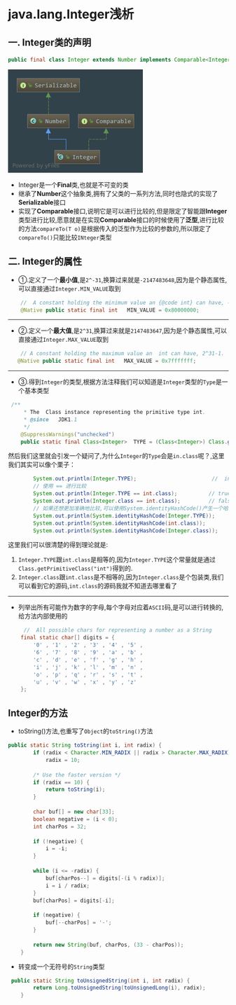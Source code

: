 # java.lang.Integer浅析

## 一. Integer类的声明
```java
public final class Integer extends Number implements Comparable<Integer>{}
```
![](images/Integer.png)  
  - Integer是一个**Final**类,也就是不可变的类
  - 继承了**Number**这个抽象类,拥有了父类的一系列方法,同时也隐式的实现了**Serializable**接口
  - 实现了**Comparable**接口,说明它是可以进行比较的,但是限定了智能跟**Integer**类型进行比较,愿意就是在实现**Comparable**接口的时候使用了**泛型**,进行比较的方法`compareTo(T o)`是根据传入的泛型作为比较的参数的,所以限定了`compareTo()`只能比较`INteger`类型

## 二. Integer的属性
- ①.定义了一个**最小值**,是`2^-31`,换算过来就是`-2147483648`,因为是个静态属性,可以直接通过`Integer.MIN_VALUE`取到
```java
    //  A constant holding the minimum value an {@code int} can have, -2^31
    @Native public static final int   MIN_VALUE = 0x80000000;
```
---
- ②.定义一个**最大值**,是`2^31`,换算过来就是`2147483647`,因为是个静态属性,可以直接通过`Integer.MAX_VALUE`取到
````java
    // A constant holding the maximum value an  int can have, 2^31-1.
   @Native public static final int   MAX_VALUE = 0x7fffffff;
````
---
- ③.得到`Integer`的类型,根据方法注释我们可以知道是`Integer`类型的`Type`是一个基本类型
```java
 /**
     * The  Class instance representing the primitive type int.
     * @since   JDK1.1
     */
    @SuppressWarnings("unchecked")
    public static final Class<Integer>  TYPE = (Class<Integer>) Class.getPrimitiveClass("int");
```
然后我们这里就会引发一个疑问了,为什么`Integer`的`Type`会是`in.class`呢？,这里我们其实可以像个栗子：
```java
        System.out.println(Integer.TYPE);                        //  int 
        // 使用 == 进行比较
        System.out.println(Integer.TYPE == int.class);          // true
        System.out.println(Integer.class == int.class);         // false
        // 如果还想更加准确地比较,可以使用System.identityHashCode()产生一个哈希码,这个是给予地址生成的,不是给予内容
        System.out.println(System.identityHashCode(Integer.TYPE));      //  2061475679
        System.out.println(System.identityHashCode(int.class));        //  2061475679
        System.out.println(System.identityHashCode(Integer.class));    //   410424423
```
这里我们可以很清楚的得到理论就是:  
   1.  `Integer.TYPE`跟`int.class`是相等的,因为`Integer.TYPE`这个常量就是通过`Class.getPrimitiveClass("int")`得到的.
   2.  `Integer.class`跟`int.class`是不相等的,因为`Integer.class`是个包装类,我们可以看到它的源码,`int.class`的源码我就不知道去哪里看了  
---

- 列举出所有可能作为数字的字母,每个字母对应着`ASCII`码,是可以进行转换的,给方法内部使用的
```java
     //  All possible chars for representing a number as a String
    final static char[] digits = {
        '0' , '1' , '2' , '3' , '4' , '5' ,
        '6' , '7' , '8' , '9' , 'a' , 'b' ,
        'c' , 'd' , 'e' , 'f' , 'g' , 'h' ,
        'i' , 'j' , 'k' , 'l' , 'm' , 'n' ,
        'o' , 'p' , 'q' , 'r' , 's' , 't' ,
        'u' , 'v' , 'w' , 'x' , 'y' , 'z'
    };
```
## Integer的方法
- toString()方法,也重写了`Object`的`toString()`方法
```java
public static String toString(int i, int radix) {
        if (radix < Character.MIN_RADIX || radix > Character.MAX_RADIX)
            radix = 10;

        /* Use the faster version */
        if (radix == 10) {
            return toString(i);
        }

        char buf[] = new char[33];
        boolean negative = (i < 0);
        int charPos = 32;

        if (!negative) {
            i = -i;
        }

        while (i <= -radix) {
            buf[charPos--] = digits[-(i % radix)];
            i = i / radix;
        }
        buf[charPos] = digits[-i];

        if (negative) {
            buf[--charPos] = '-';
        }

        return new String(buf, charPos, (33 - charPos));
    }
```

- 转变成一个无符号的`String`类型
```java
 public static String toUnsignedString(int i, int radix) {
        return Long.toUnsignedString(toUnsignedLong(i), radix);
    }
```